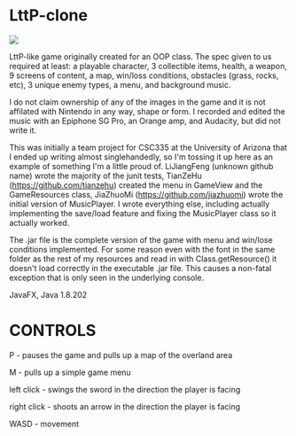 # LttP-clone

![](demo.gif)

LttP-like game originally created for an OOP class.
The spec given to us required at least: a playable character, 3 collectible items, health, a weapon, 9 screens of content, a map, win/loss conditions, obstacles (grass, rocks, etc), 3 unique enemy types, a menu, and background music.

I do not claim ownership of any of the images in the game and it is not affilated with Nintendo in any way, shape or form.
I recorded and edited the music with an Epiphone SG Pro, an Orange amp, and Audacity, but did not write it.

This was initially a team project for CSC335 at the University of Arizona that I ended up writing almost singlehandedly, so I'm
tossing it up here as an example of something I'm a little proud of. LiJiangFeng (unknown github name) wrote the majority of the junit tests, TianZeHu (https://github.com/tianzehu) created the menu in GameView and the GameResources class, JiaZhuoMi (https://github.com/jiazhuomi) wrote the initial version of MusicPlayer. I wrote everything else, including actually implementing the save/load feature and fixing the MusicPlayer class so it actually worked. 

The .jar file is the complete version of the game with menu and win/lose conditions implemented. For some reason even with the font
in the same folder as the rest of my resources and read in with Class.getResource() it doesn't load correctly in the executable .jar file.
This causes a non-fatal exception that is only seen in the underlying console.

JavaFX, Java 1.8.202

CONTROLS
=======================
P - pauses the game and pulls up a map of the overland area

M - pulls up a simple game menu

left click - swings the sword in the direction the player is facing

right click - shoots an arrow in the direction the player is facing

WASD - movement
